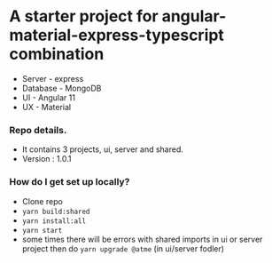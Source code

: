 # A starter project for angular-material-express-typescript combination #

* Server - express
* Database - MongoDB
* UI - Angular 11
* UX - Material

### Repo details.
* It contains 3 projects, ui, server and shared.
* Version : 1.0.1

### How do I get set up locally? ###

* Clone repo 
* `yarn build:shared`
* `yarn install:all`
* `yarn start`
* some times there will be errors with shared imports in ui or server project then do `yarn upgrade @atme` (in ui/server fodler)
